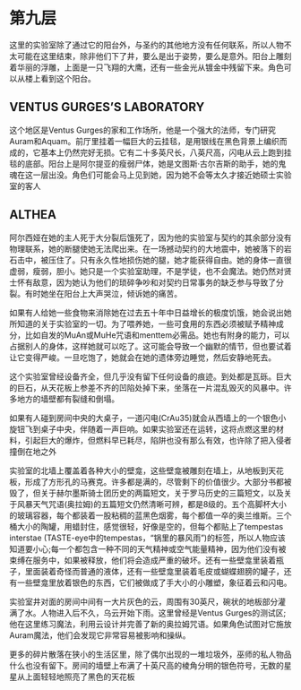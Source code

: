 # 第九层

这里的实验室除了通过它的阳台外，与圣约的其他地方没有任何联系，所以人物不太可能在这里结束，除非他们下了井，要么是出于姿势，要么是意外。阳台上雕刻着华丽的浮雕，上面是一只飞翔的大鹰，还有一些金光从镀金中残留下来。角色可以从楼上看到这个阳台。

## VENTUS GURGES’S LABORATORY

这个地区是Ventus Gurges的家和工作场所，他是一个强大的法师，专门研究Auram和Aquam。前厅里挂着一幅巨大的云挂毯，是用银线在黑色背景上编织而成的，它基本上仍然完好无损。它有二十多英尺长，八英尺高，闪电从云上跑到挂毯的底部。阳台上是阿尔提亚的瘦弱尸体，她是文图斯·古尔吉斯的助手，她的鬼魂在这一层出没。角色们可能会马上见到她，因为她不会等太久才接近她硕士实验室的客人

## ALTHEA

阿尔西娅在她的主人死于大分裂后饿死了，因为他的实验室与契约的其余部分没有物理联系，她的断腿使她无法爬出来。在一场撼动契约的大地震中，她被落下的岩石击中，被压住了。只有永久性地损伤她的腿，她才能获得自由。她的身体一直很虚弱，瘦弱，胆小。她只是一个实验室助理，不是学徒，也不会魔法。她仍然对贤士怀有敌意，因为她认为他们的琐碎争吵和对契约日常事务的缺乏参与导致了分裂。有时她坐在阳台上大声哭泣，倾诉她的痛苦。

如果有人给她一些食物来消除她在过去五十年中日益增长的极度饥饿，她会说出她所知道的关于实验室的一切。为了喂养她，一些可食用的东西必须被赋予精神成分，比如自发的MuAn或MuHe咒语和menttem必需品。她也有附身的能力，可以占据别人的身体，这样她就可以吃了。这可能会导致一个幽默的情节，但也要试着让它变得严峻。一旦吃饱了，她就会在她的遗体旁边睡觉，然后安静地死去。

这个实验室曾经设备齐全，但几乎没有留下任何设备的痕迹。到处都是瓦砾。巨大的巨石，从天花板上参差不齐的凹陷处掉下来，坐落在一片混乱毁灭的风暴中。许多地方的墙壁都有裂缝和倒塌。

如果有人碰到房间中央的大桌子，一道闪电(CrAu35)就会从西墙上的一个银色小旋钮飞到桌子中央，伴随着一声巨响。如果实验室还在运转，这将点燃这里的材料，引起巨大的爆炸，但燃料早已耗尽，陷阱也没有那么有效，也许除了把入侵者撞倒在地之外

实验室的北墙上覆盖着各种大小的壁龛，这些壁龛被雕刻在墙上，从地板到天花板，形成了方形孔的马赛克。许多都是满的，尽管剩下的价值很少。大部分书都被毁了，但关于赫尔墨斯骑士团历史的两篇短文，关于罗马历史的三篇短文，以及关于风暴天气咒语(奥拉姆)的五篇短文仍然清晰可辨，都是8级的。五个高脚杯大小的玻璃容器，每个都装着一股粘稠的蓝黑色烟雾，每个都值一卒的奥兰维斯。三个桶大小的陶罐，用蜡封住，感觉很轻，好像是空的，但每个都贴上了tempestas interstae (TASTE-eye中的tempestas，“锅里的暴风雨”)的标签，所以人物应该知道要小心;每一个都包含一种不同的天气精神或空气能量精神，因为他们没有被束缚在服务中，如果被释放，他们将会造成严重的破坏。还有一些壁龛里装着瓶子，里面装着奇怪而普通的液体，还有一些壁龛里装着毛皮或蝴蝶翅膀的罐子，还有一些壁龛里放着银色的东西，它们被做成了手大小的小雕塑，象征着云和闪电。

实验室井对面的房间中间有一大片灰色的云，周围有30英尺，碗状的地板部分灌满了水。人物进入后不久，乌云开始下雨。这里曾经是Ventus Gurges的测试区;他在这里练习魔法，利用云设计并完善了新的奥拉姆咒语。如果角色试图对它施放Auram魔法，他们会发现它非常容易被影响和操纵。

更多的碎片散落在狭小的生活区里，除了偶尔出现的一堆垃圾外，巫师的私人物品什么也没有留下。房间的墙壁上布满了十英尺高的棱角分明的银色符号，无数的星星从上面轻轻地照亮了黑色的天花板



